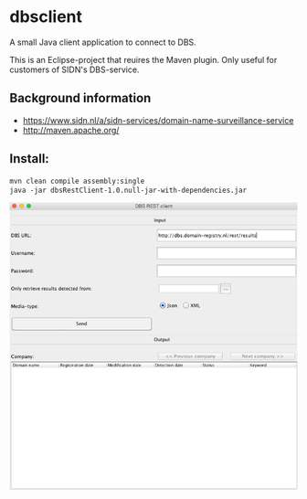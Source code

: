 # dbsclient
A small Java client application to connect to DBS.

This is an Eclipse-project that reuires the Maven plugin. Only useful for customers of SIDN's DBS-service.

## Background information
* https://www.sidn.nl/a/sidn-services/domain-name-surveillance-service
* http://maven.apache.org/

## Install:
    mvn clean compile assembly:single
    java -jar dbsRestClient-1.0.null-jar-with-dependencies.jar

 ![Screenshot](https://github.com/SIDN/dbsclient/blob/master/screenshots/dbs-client.png "Screenshot")

